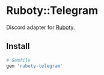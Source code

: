 # Ruboty::Telegram

Discord adapter for [Ruboty](https://github.com/r7kamura/ruboty).

## Install

```ruby
# Gemfile
gem 'ruboty-telegram'
```
